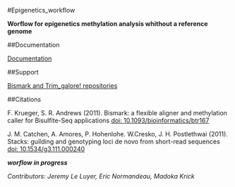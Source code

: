 #Epigenetics_workflow

**Worflow for epigenetics methylation analysis whithout a reference genome**

##Documentation

[Documentation](https://github.com/jleluyer/epigenetics_workflow)

##Support

[Bismark and Trim_galore! repositories](http://www.bioinformatics.babraham.ac.uk/projects/index.html)

##Citations

F. Krueger, S. R. Andrews (2011). Bismark: a flexible aligner and methylation caller for Bisulfite-Seq applications [doi:  10.1093/bioinformatics/btr167](http://www.ncbi.nlm.nih.gov/pmc/articles/PMC3102221/)

J. M. Catchen, A. Amores, P. Hohenlohe. W.Cresko, J. H. Postlethwai (2011). Stacks: guilding and genotyping loci de novo from short-read sequences
[doi:  10.1534/g3.111.000240](http://www.ncbi.nlm.nih.gov/pmc/articles/PMC3276136/)


**_worflow in progress_**

*Contributors: Jeremy Le Luyer, Eric Normandeau, Madoka Krick*
